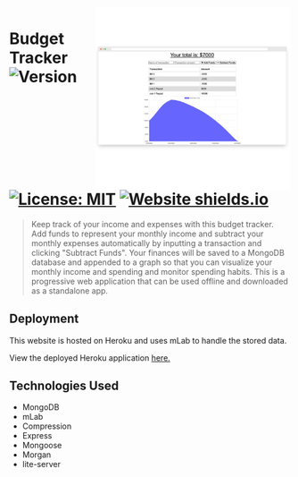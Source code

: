 <img src="https://github.com/journeycruz/BudgetTracker/blob/master/public/img/BudgetTracker.png" align="right" width="350px" />

# Budget Tracker <br /> ![Version](https://img.shields.io/github/v/release/journeycruz/BudgetTracker) [![License: MIT](https://img.shields.io/badge/License-MIT-yellow.svg)](https://opensource.org/licenses/MIT) [![Website shields.io](https://img.shields.io/website-up-down-green-red/http/shields.io.svg)](http://shields.io/)

> Keep track of your income and expenses with this budget tracker. Add funds to represent your monthly income and subtract your monthly expenses automatically by inputting a transaction and clicking "Subtract Funds". Your finances will be saved to a MongoDB database and appended to a graph so that you can visualize your monthly income and spending and monitor spending habits. This is a progressive web application that can be used offline and downloaded as a standalone app.

## Deployment

This website is hosted on Heroku and uses mLab to handle the stored data.

View the deployed Heroku application <a href="https://budget-bud.herokuapp.com/">here.</a>

## Technologies Used

- MongoDB
- mLab
- Compression
- Express
- Mongoose
- Morgan
- lite-server
